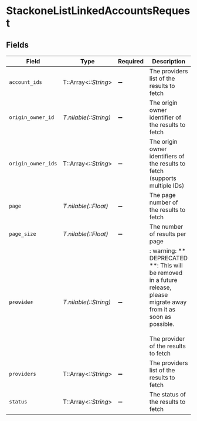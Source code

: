 # StackoneListLinkedAccountsRequest


## Fields

| Field                                                                                                                                                         | Type                                                                                                                                                          | Required                                                                                                                                                      | Description                                                                                                                                                   |
| ------------------------------------------------------------------------------------------------------------------------------------------------------------- | ------------------------------------------------------------------------------------------------------------------------------------------------------------- | ------------------------------------------------------------------------------------------------------------------------------------------------------------- | ------------------------------------------------------------------------------------------------------------------------------------------------------------- |
| `account_ids`                                                                                                                                                 | T::Array<*::String*>                                                                                                                                          | :heavy_minus_sign:                                                                                                                                            | The providers list of the results to fetch                                                                                                                    |
| `origin_owner_id`                                                                                                                                             | *T.nilable(::String)*                                                                                                                                         | :heavy_minus_sign:                                                                                                                                            | The origin owner identifier of the results to fetch                                                                                                           |
| `origin_owner_ids`                                                                                                                                            | T::Array<*::String*>                                                                                                                                          | :heavy_minus_sign:                                                                                                                                            | The origin owner identifiers of the results to fetch (supports multiple IDs)                                                                                  |
| `page`                                                                                                                                                        | *T.nilable(::Float)*                                                                                                                                          | :heavy_minus_sign:                                                                                                                                            | The page number of the results to fetch                                                                                                                       |
| `page_size`                                                                                                                                                   | *T.nilable(::Float)*                                                                                                                                          | :heavy_minus_sign:                                                                                                                                            | The number of results per page                                                                                                                                |
| ~~`provider`~~                                                                                                                                                | *T.nilable(::String)*                                                                                                                                         | :heavy_minus_sign:                                                                                                                                            | : warning: ** DEPRECATED **: This will be removed in a future release, please migrate away from it as soon as possible.<br/><br/>The provider of the results to fetch |
| `providers`                                                                                                                                                   | T::Array<*::String*>                                                                                                                                          | :heavy_minus_sign:                                                                                                                                            | The providers list of the results to fetch                                                                                                                    |
| `status`                                                                                                                                                      | T::Array<*::String*>                                                                                                                                          | :heavy_minus_sign:                                                                                                                                            | The status of the results to fetch                                                                                                                            |
